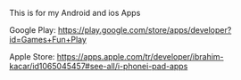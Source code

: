 This is for my Android and ios Apps

Google Play: https://play.google.com/store/apps/developer?id=Games+Fun+Play

Apple Store: https://apps.apple.com/tr/developer/ibrahim-kacar/id1065045457#see-all/i-phonei-pad-apps


